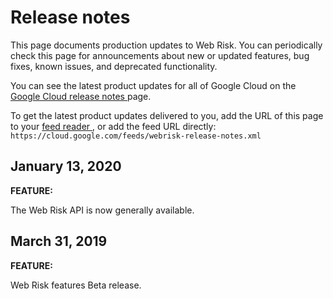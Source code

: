 #  Release notes

This page documents production updates to Web Risk. You can periodically check
this page for announcements about new or updated features, bug fixes, known
issues, and deprecated functionality.

You can see the latest product updates for all of Google Cloud on the [ Google
Cloud release notes ](/release-notes) page.

To get the latest product updates delivered to you, add the URL of this page
to your [ feed reader
](https://wikipedia.org/wiki/Comparison_of_feed_aggregators) , or add the feed
URL directly: ` https://cloud.google.com/feeds/webrisk-release-notes.xml `

##  January 13, 2020

**FEATURE:**

The Web Risk API is now generally available.

##  March 31, 2019

**FEATURE:**

Web Risk features Beta release.

